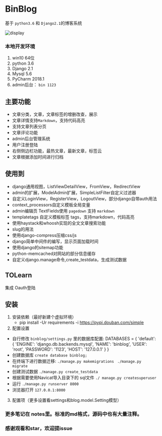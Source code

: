 # BinBlog

基于 `python3.6` 和 `Django2.1`的博客系统

![display](https://github.com/enjoy-binbin/binblog-Django/blob/master/display.png)

### 本地开发环境

1. win10 64位
2. python 3.6
3. Django 2.1
4. Mysql 5.6
5. PyCharm 2018.1
6. admin后台： `bin 1123`

## 主要功能

* 文章分类，文章，文章标签的增删改查，展示
* 文章详情支持`Markdown`，支持代码高亮
* 支持文章列表分页
* 文章评论功能
* admin后台管理系统
* 用户注册登陆
* 右侧侧边栏功能，最热文章，最新文章，标签云
* 文章根据添加时间进行归档

## 使用到

* django通用视图，ListViewDetailView，FromView，RedirectView
* admin的扩展，ModelAdmin扩展，SimpleListFilter自定义过滤器
* 自定义LoginView，RegisterView，LogoutView，部分django自带auth用法
* context_processors自定义模板全局变量
* admin编辑页 TextFields使用 `pagedown` 支持 `markdown`
* templatetags 自定义模板标签 tags，支持markdown，代码高亮
* 使用haystack和whoosh实现的全文文章搜索功能
* slug的用法
* 使用django-compress压缩css/js
* django简单中间件的编写，显示页面加载时间
* 使用django的sitemap功能
* python-memcached对网站的部分信息缓存
* 自定义django.manage命令,create_testdata，生成测试数据

## TOLearn

集成 Oauth登陆

## 安装

1. 安装依赖（最好新建个虚拟环境）
   * pip install -Ur requirements -i https://pypi.douban.com/simple
2. 配置设置
  * 自行修改 `binblog/settings.py` 里的数据库配置:
     DATABASES = {
     	    'default': {
     	        'ENGINE': 'django.db.backends.mysql',
     	        'NAME': 'binblog',
     	        'USER': 'root',
     	        'PASSWORD': '1123',
     	        'HOST': '127.0.0.1'
     	    }
     	}
  * 创建数据库 `create database binblog;`
  * 在终端下进行数据迁移:
       `./manage.py makemigrations`
          ` ./manage.py migrate`
  * 创建测试数据 `./manage.py create_testdata`
  * 根据需要使用Navicat导入目录下的 sql文件
      `./ manage.py createsuperuser`
  * 运行 `./manage.py runserver 8000`
  * 浏览器打开 `127.0.0.1:8000`
3. 配置项（更多设置看settings和blog.model.Setting模型）

### 更多笔记在 notes里。标准的md格式，源码中也有大量注释。

### 感谢观看和star，欢迎提issue

